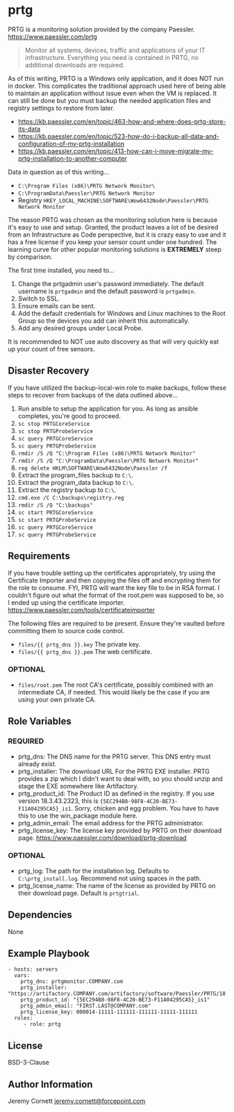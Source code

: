 # prtg

PRTG is a monitoring solution provided by the company Paessler. https://www.paessler.com/prtg

> Monitor all systems, devices, traffic and applications of your IT infrastructure. Everything you need is contained in PRTG, 
> no additional downloads are required.

As of this writing, PRTG is a Windows only application, and it does NOT run in docker. This complicates the traditional
approach used here of being able to maintain an application without issue even when the VM is replaced. It can still be done
but you must backup the needed application files and registry settings to restore from later.

* https://kb.paessler.com/en/topic/463-how-and-where-does-prtg-store-its-data
* https://kb.paessler.com/en/topic/523-how-do-i-backup-all-data-and-configuration-of-my-prtg-installation
* https://kb.paessler.com/en/topic/413-how-can-i-move-migrate-my-prtg-installation-to-another-computer

Data in question as of this writing...
* `C:\Program Files (x86)\PRTG Network Monitor\`
* `C:\ProgramData\Paessler\PRTG Network Monitor`
* Registry `HKEY_LOCAL_MACHINE\SOFTWARE\Wow6432Node\Paessler\PRTG Network Monitor`

The reason PRTG was chosen as the monitoring solution here is because it's easy to use and setup. Granted,
the product leaves a lot of be desired from an Infrastructure as Code perspective, but it is crazy easy to use
and it has a free license if you keep your sensor count under one hundred. The learning curve for other popular
monitoring solutions is **EXTREMELY** steep by comparison.

The first time installed, you need to...

1. Change the prtgadmin user's password immediately. The default username is `prtgadmin`
and the default password is `prtgadmin`.
1. Switch to SSL.
1. Ensure emails can be sent.
1. Add the default credentials for Windows and Linux machines to the Root Group so the devices you add can 
   inherit this automatically.
1. Add any desired groups under Local Probe.

It is recommended to NOT use auto discovery as that will very quickly eat up your count of free sensors.

## Disaster Recovery

If you have utilized the backup-local-win role to make backups, follow these steps to recover from backups of the data outlined above...

1. Run ansible to setup the application for you. As long as ansible completes, you're good to proceed.
1. `sc stop PRTGCoreService`
1. `sc stop PRTGProbeService`
1. `sc query PRTGCoreService`
1. `sc query PRTGProbeService`
1. `rmdir /S /Q "C:\Program Files (x86)\PRTG Network Monitor"`
1. `rmdir /S /Q "C:\ProgramData\Paessler\PRTG Network Monitor"`
1. `reg delete HKLM\SOFTWARE\Wow6432Node\Paessler /f`
1. Extract the program_files backup to `C:\`.
1. Extract the program_data backup to `C:\`.
1. Extract the registry backup to `C:\`.
1. `cmd.exe /C C:\backups\registry.reg`
1. `rmdir /S /Q "C:\backups"`
1. `sc start PRTGCoreService`
1. `sc start PRTGProbeService`
1. `sc query PRTGCoreService`
1. `sc query PRTGProbeService`

## Requirements

If you have trouble setting up the certificates appropriately, try using the Certificate Importer and then copying
the files off and encrypting them for the role to consume. FYI, PRTG will want the key file to be in RSA format.
I couldn't figure out what the format of the root.pem was supposed to be, so I ended up using the certificate importer. 
https://www.paessler.com/tools/certificateimporter

The following files are required to be present. 
Ensure they're vaulted before committing them to source code control.

* `files/{{ prtg_dns }}.key` The private key.
* `files/{{ prtg_dns }}.pem` The web certificate.

### OPTIONAL

* `files/root.pem` The root CA's certificate, possibly combined with an intermediate CA, if needed.
  This would likely be the case if you are using your own private CA.

## Role Variables

### REQUIRED
* prtg_dns: The DNS name for the PRTG server. This DNS entry must already exist.
* prtg_installer: The download URL For the PRTG EXE installer. 
  PRTG provides a zip which I didn't want to deal with, so you should unzip and 
  stage the EXE somewhere like Artifactory.
* prtg_product_id: The Product ID as defined in the registry. 
  If you use version 18.3.43.2323, this is `{5EC294B8-98F8-4C20-BE73-F11A04295CA5}_is1`.
  Sorry, chicken and egg problem. You have to have this to use the win_package module here.
* prtg_admin_email: The email address for the PRTG administrator.
* prtg_license_key: The license key provided by PRTG on their download page. 
  https://www.paessler.com/download/prtg-download

### OPTIONAL
* prtg_log: The path for the installation log. Defaults to `C:\prtg_install.log`. Recommend not using spaces in the path.
* prtg_license_name: The name of the license as provided by PRTG on their download page. Default is `prtgtrial`.

## Dependencies

None

## Example Playbook

    - hosts: servers
      vars:
        prtg_dns: prtgmonitor.COMPANY.com
        prtg_installer: "https://artifactory.COMPANY.com/artifactory/software/Paessler/PRTG/18.3.43/prtg.zip!/PRTG%20Network%20Monitor%2018.3.43.2323%20Setup%20(Stable).exe"
        prtg_product_id: "{5EC294B8-98F8-4C20-BE73-F11A04295CA5}_is1"
        prtg_admin_email: "FIRST.LAST@COMPANY.com"
        prtg_license_key: 000014-11111-111111-111111-11111-111111
      roles:
         - role: prtg

## License

BSD-3-Clause

## Author Information

Jeremy Cornett <jeremy.cornett@forcepoint.com>
